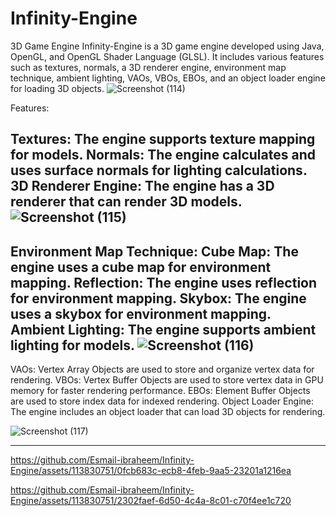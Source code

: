 # Infinity-Engine
3D Game Engine 
Infinity-Engine is a 3D game engine developed using Java, OpenGL, and OpenGL Shader Language (GLSL). It includes various features such as textures, normals, a 3D renderer engine, environment map technique, ambient lighting, VAOs, VBOs, EBOs, and an object loader engine for loading 3D objects.
![Screenshot (114)](https://github.com/Esmail-ibraheem/Infinity-Engine/assets/113830751/1ce2daba-6b15-4c23-9257-92e8db7f83dd)

Features:

Textures: The engine supports texture mapping for models.
Normals: The engine calculates and uses surface normals for lighting calculations.
3D Renderer Engine: The engine has a 3D renderer that can render 3D models.
![Screenshot (115)](https://github.com/Esmail-ibraheem/Infinity-Engine/assets/113830751/a2a27969-830c-4fda-a1ea-5b96aae8f11d)
-----
Environment Map Technique:
Cube Map: The engine uses a cube map for environment mapping.
Reflection: The engine uses reflection for environment mapping.
Skybox: The engine uses a skybox for environment mapping.
Ambient Lighting: The engine supports ambient lighting for models.
    ![Screenshot (116)](https://github.com/Esmail-ibraheem/Infinity-Engine/assets/113830751/3e8e1a98-44c5-4bbb-9a6e-fd76358ce727)
-----
VAOs: Vertex Array Objects are used to store and organize vertex data for rendering.
VBOs: Vertex Buffer Objects are used to store vertex data in GPU memory for faster rendering performance.
EBOs: Element Buffer Objects are used to store index data for indexed rendering.
Object Loader Engine: The engine includes an object loader that can load 3D objects for rendering.



![Screenshot (117)](https://github.com/Esmail-ibraheem/Infinity-Engine/assets/113830751/fabc44f6-1a69-497a-8e2b-e147973f04ec)

-----

https://github.com/Esmail-ibraheem/Infinity-Engine/assets/113830751/0fcb683c-ecb8-4feb-9aa5-23201a1216ea



https://github.com/Esmail-ibraheem/Infinity-Engine/assets/113830751/2302faef-6d50-4c4a-8c01-c70f4ee1c720



